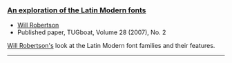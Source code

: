 

### [An exploration of the Latin Modern fonts](https://tug.org/TUGboat/tb28-2/tb89robertson.pdf)

+ [Will Robertson]({{site.baseurl}}/about/team/#will-robertson)
+ Published paper, TUGboat, Volume 28 (2007), No. 2

[Will Robertson's]({{site.baseurl}}/about/team/#will-robertson) look at the Latin Modern font families and their features.

***

